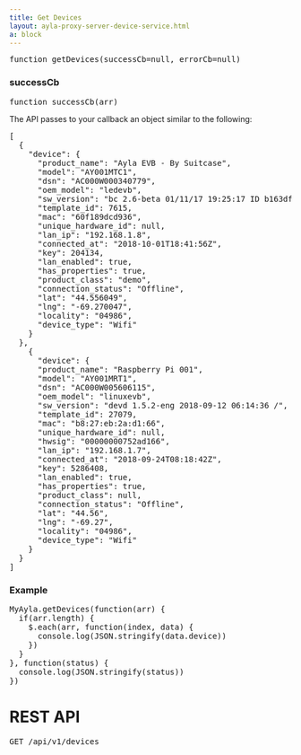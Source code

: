 ```yaml
---
title: Get Devices
layout: ayla-proxy-server-device-service.html
a: block
---
```


<pre class="light">
function getDevices(successCb=null, errorCb=null)
</pre>

### successCb

<pre class="light">function successCb(arr)</pre>

The API passes to your callback an object similar to the following:

<pre class="light">
[
  {
    "device": {
      "product_name": "Ayla EVB - By Suitcase",
      "model": "AY001MTC1",
      "dsn": "AC000W000340779",
      "oem_model": "ledevb",
      "sw_version": "bc 2.6-beta 01/11/17 19:25:17 ID b163df1",
      "template_id": 7615,
      "mac": "60f189dcd936",
      "unique_hardware_id": null,
      "lan_ip": "192.168.1.8",
      "connected_at": "2018-10-01T18:41:56Z",
      "key": 204134,
      "lan_enabled": true,
      "has_properties": true,
      "product_class": "demo",
      "connection_status": "Offline",
      "lat": "44.556049",
      "lng": "-69.270047",
      "locality": "04986",
      "device_type": "Wifi"
    }
  },
    {
      "device": {
      "product_name": "Raspberry Pi 001",
      "model": "AY001MRT1",
      "dsn": "AC000W005606115",
      "oem_model": "linuxevb",
      "sw_version": "devd 1.5.2-eng 2018-09-12 06:14:36 /",
      "template_id": 27079,
      "mac": "b8:27:eb:2a:d1:66",
      "unique_hardware_id": null,
      "hwsig": "00000000752ad166",
      "lan_ip": "192.168.1.7",
      "connected_at": "2018-09-24T08:18:42Z",
      "key": 5286408,
      "lan_enabled": true,
      "has_properties": true,
      "product_class": null,
      "connection_status": "Offline",
      "lat": "44.56",
      "lng": "-69.27",
      "locality": "04986",
      "device_type": "Wifi"
    }
  }
]
</pre>

### Example

<pre class="light">
MyAyla.getDevices(function(arr) {
  if(arr.length) {
    $.each(arr, function(index, data) {
      console.log(JSON.stringify(data.device))
    })
  }
}, function(status) {
  console.log(JSON.stringify(status))
})
</pre>

# REST API

<pre class="light">GET /api/v1/devices</pre>
